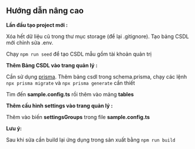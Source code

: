 ## Hướng dẫn nâng cao

**Lần đầu tạo project mới :**&#x20;

Xóa hết dữ liệu cũ trong thư mục storage (để lại .gitignore). Tạo bảng CSDL mới chỉnh sửa .env.

Chạy `npm run seed` để tạo CSDL mẫu gồm tài khoản quản trị

**Thêm Bảng CSDL vào trang quản lý :**&#x20;

Cần sử dụng [prisma](https://github.com/prisma/prisma). Thêm bảng csdl trong schema.prisma, chạy các lệnh `npx prisma migrate` và `npx prisma generate` cần thiết

Tìm đến **sample.config.ts** rồi thêm vào mảng **tables**

**Thêm cấu hình settings vào trang quản lý :**&#x20;

Thêm vào biến **settingsGroups** trong file **sample.config.ts**

**Lưu ý:**

Sau khi sửa cần build lại ứng dụng trong sản xuất bằng `npm run build`